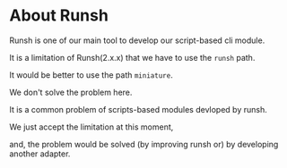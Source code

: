 # About Runsh

Runsh is one of our main tool to develop our script-based cli module.

It is a limitation of Runsh(2.x.x) that we have to use the `runsh` path.

It would be better to use the path `miniature`.

We don't solve the problem here.

It is a common problem of scripts-based modules devloped by runsh.

We just accept the limitation at this moment,

and, the problem would be solved (by improving runsh or) by developing another adapter.
